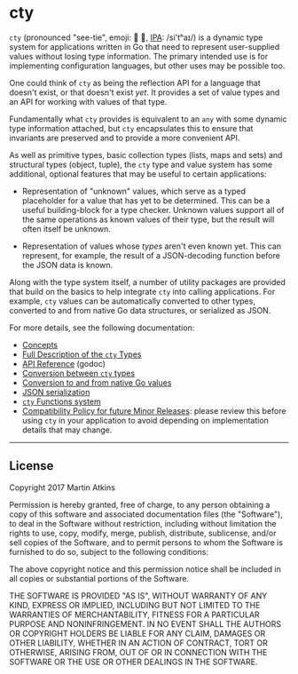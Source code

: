 # cty

`cty` (pronounced "see-tie", emoji: :eyes: :necktie:,
[IPA](https://en.wikipedia.org/wiki/International_Phonetic_Alphabet): /si'tʰaɪ/)
is a dynamic type system for applications written
in Go that need to represent user-supplied values without losing type
information. The primary intended use is for implementing configuration
languages, but other uses may be possible too.

One could think of `cty` as being the reflection API for a language that
doesn't exist, or that doesn't exist _yet_. It provides a set of value types
and an API for working with values of that type.

Fundamentally what `cty` provides is equivalent to an `any` with some
dynamic type information attached, but `cty` encapsulates this to ensure that
invariants are preserved and to provide a more convenient API.

As well as primitive types, basic collection types (lists, maps and sets) and
structural types (object, tuple), the `cty` type and value system has some
additional, optional features that may be useful to certain applications:

- Representation of "unknown" values, which serve as a typed placeholder for
  a value that has yet to be determined. This can be a useful building-block
  for a type checker. Unknown values support all of the same operations as
  known values of their type, but the result will often itself be unknown.

- Representation of values whose _types_ aren't even known yet. This can
  represent, for example, the result of a JSON-decoding function before the
  JSON data is known.

Along with the type system itself, a number of utility packages are provided
that build on the basics to help integrate `cty` into calling applications.
For example, `cty` values can be automatically converted to other types,
converted to and from native Go data structures, or serialized as JSON.

For more details, see the following documentation:

- [Concepts](./docs/concepts.md)
- [Full Description of the `cty` Types](./docs/types.md)
- [API Reference](https://godoc.org/github.com/zclconf/go-cty/cty) (godoc)
- [Conversion between `cty` types](./docs/convert.md)
- [Conversion to and from native Go values](./docs/gocty.md)
- [JSON serialization](./docs/json.md)
- [`cty` Functions system](./docs/functions.md)
- [Compatibility Policy for future Minor Releases](./COMPATIBILITY.md): please
  review this before using `cty` in your application to avoid depending on
  implementation details that may change.

---

## License

Copyright 2017 Martin Atkins

Permission is hereby granted, free of charge, to any person obtaining a copy
of this software and associated documentation files (the "Software"), to deal
in the Software without restriction, including without limitation the rights
to use, copy, modify, merge, publish, distribute, sublicense, and/or sell
copies of the Software, and to permit persons to whom the Software is
furnished to do so, subject to the following conditions:

The above copyright notice and this permission notice shall be included in all
copies or substantial portions of the Software.

THE SOFTWARE IS PROVIDED "AS IS", WITHOUT WARRANTY OF ANY KIND, EXPRESS OR
IMPLIED, INCLUDING BUT NOT LIMITED TO THE WARRANTIES OF MERCHANTABILITY,
FITNESS FOR A PARTICULAR PURPOSE AND NONINFRINGEMENT. IN NO EVENT SHALL THE
AUTHORS OR COPYRIGHT HOLDERS BE LIABLE FOR ANY CLAIM, DAMAGES OR OTHER
LIABILITY, WHETHER IN AN ACTION OF CONTRACT, TORT OR OTHERWISE, ARISING FROM,
OUT OF OR IN CONNECTION WITH THE SOFTWARE OR THE USE OR OTHER DEALINGS IN THE
SOFTWARE.
